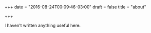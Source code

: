 +++
date = "2016-08-24T00:09:46-03:00"
draft = false
title = "about"

+++

I haven't written anything useful here.
